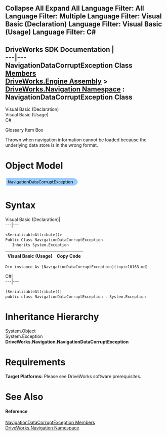 Collapse All Expand All Language Filter: All  Language Filter: Multiple  Language Filter: Visual Basic (Declaration) Language Filter: Visual Basic (Usage) Language Filter: C#  
---  
DriveWorks SDK Documentation  |   
---|---  
NavigationDataCorruptException Class   
[Members](topic10164.md)   
[DriveWorks.Engine Assembly](topic2156.md) > [DriveWorks.Navigation Namespace](topic10114.md) : NavigationDataCorruptException Class  
---  
  
Visual Basic (Declaration)    
Visual Basic (Usage)    
C# 

Glossary Item Box

Thrown when navigation information cannot be loaded because the underlying data store is in the wrong format. 

# Object Model

![](dotnetdiagramimages/image508.png)

# Syntax

Visual Basic (Declaration)|   
---|---  
      
    
    <SerializableAttribute()>
    Public Class NavigationDataCorruptException 
       Inherits System.Exception  
  
Visual Basic (Usage)| Copy Code  
---|---  
      
    
    Dim instance As [NavigationDataCorruptException](topic10163.md)  
  
C#|   
---|---  
      
    
    [SerializableAttribute()]
    public class NavigationDataCorruptException : System.Exception   
  
# Inheritance Hierarchy

System.Object  
System.Exception  
**DriveWorks.Navigation.NavigationDataCorruptException**  


# Requirements

**Target Platforms:** Please see DriveWorks software prerequisites.

# See Also

#### Reference

[NavigationDataCorruptException Members](topic10164.md)   
[DriveWorks.Navigation Namespace](topic10114.md)


